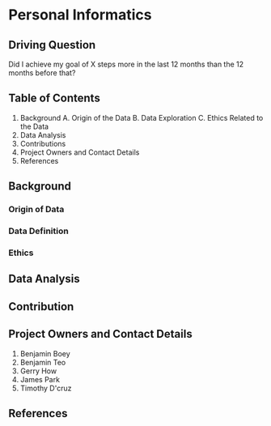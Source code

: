 # Personal Informatics

## Driving Question

Did I achieve my goal of X steps more in the last 12 months than the 12 months before that?

## Table of Contents

1. Background
A. Origin of the Data
B. Data Exploration
C. Ethics Related to the Data
5. Data Analysis
6. Contributions
7. Project Owners and Contact Details
8. References

## Background

### Origin of Data

### Data Definition

### Ethics

## Data Analysis

## Contribution

## Project Owners and Contact Details

1. Benjamin Boey
2. Benjamin Teo
3. Gerry How
4. James Park
5. Timothy D'cruz

## References
